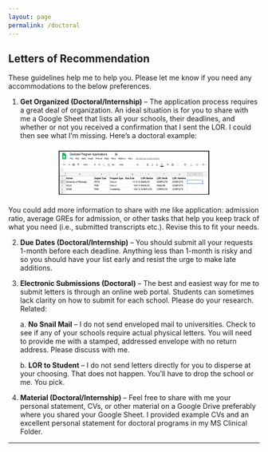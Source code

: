 ```yaml
---
layout: page
permalink: /doctoral
---
```


## Letters of Recommendation

These guidelines help me to help you.  Please let me know if you need any accommodations to the below preferences.  

1. **Get Organized (Doctoral/Internship)** – The application process requires a great deal of organization.  An ideal situation is for you to share with me a Google Sheet that lists all your schools, their deadlines, and whether or not you received a confirmation that I sent the LOR. I could then see what I’m missing. Here’s a doctoral example:

<center>
<img src="https://raw.githubusercontent.com/CLU-MSCP/bedics/master/public/excel.png" alt="Cover" align="center" style="width: 60%; height: 60%; margin:8px">
</center> 
 
You could add more information to share with me like application: admission ratio, average GREs for admission, or other tasks that help you keep track of what you need (i.e., submitted transcripts etc.). Revise this to fit your needs.

2.	**Due Dates (Doctoral/Internship)** – You should submit all your requests 1-month before each deadline. Anything less than 1-month is risky and so you should have your list early and resist the urge to make late additions.  

3. **Electronic Submissions (Doctoral)** – The best and easiest way for me to submit letters is through an online web portal.  Students can sometimes lack clarity on how to submit for each school.  Please do your research. Related:

    a. **No Snail Mail** – I do not send enveloped mail to universities. Check to see if any of your schools require actual physical letters. You will need to provide me with a stamped, addressed envelope with no return address. Please discuss with me.
  
    b.	**LOR to Student** – I do not send letters directly for you to disperse at your choosing. That does not happen.  You’ll have to drop the school or me.  You pick. 

4.	**Material (Doctoral/Internship)** – Feel free to share with me your personal statement, CVs, or other material on a Google Drive preferably where you shared your Google Sheet.  I provided example CVs and an excellent personal statement for doctoral programs in my MS Clinical Folder. 

*****